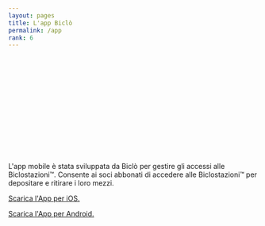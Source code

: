 ```yaml
---
layout: pages
title: L'app Biclò
permalink: /app
rank: 6
---
```


<div class="mt-5 mb-5" style="margin: auto; width: max(20vw, 200px); height: max(20vw, 200px);">
    <div class="rounded-circle" style="margin: auto; width: max(20vw, 200px); height: max(20vw, 200px); margin: auto; width: 100%; height: 100%; background-image: url('res/img/biclo-app.jpg'); background-size: cover; "></div> 
</div>

L'app mobile è stata sviluppata da Biclò per gestire gli accessi alle Biclostazioni™.
Consente ai soci abbonati di accedere alle Biclostazioni™ per depositare e ritirare i loro mezzi.


<a href=""> Scarica l'App per iOS. </a>

<a href=""> Scarica l'App per Android. </a>

